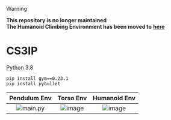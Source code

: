 > [!WARNING]
> **This repository is no longer maintained** <br/>
> **The Humanoid Climbing Environment has been moved to** **[here](https://github.com/dylanjoao/HumanoidClimbEnv)**

# CS3IP
 
Python 3.8 

    pip install gym==0.23.1
    pip install pybullet

Pendulum Env | Torso Env | Humanoid Env
:-:|:-:|:-:
![main.py](https://i.imgur.com/Sl7ygce.png) | ![image](https://github.com/dylanjoao/CS3IP/assets/64186394/788419a4-299d-4dbf-bc33-f72d461d5c38) | ![image](https://github.com/dylanjoao/CS3IP/assets/64186394/7d026ca7-038c-4827-be20-5a3aff09197b)





